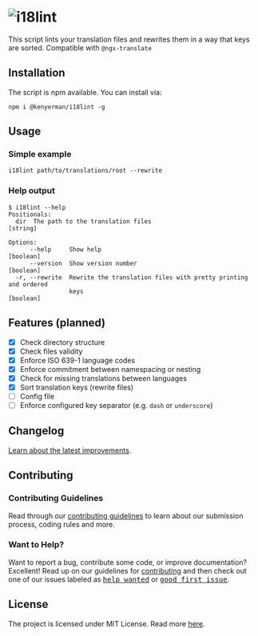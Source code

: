 # ![i18lint](https://user-images.githubusercontent.com/20663815/203164266-8a0aa236-bdfa-448f-92f0-771186a82fad.png)

This script lints your translation files and rewrites them in a way that keys are sorted.
Compatible with `@ngx-translate`

## Installation

The script is npm available. You can install via:

```
npm i @kenyerman/i18lint -g
```

## Usage

### Simple example

```
i18lint path/to/translations/root --rewrite
```

### Help output

```
$ i18lint --help
Positionals:
  dir  The path to the translation files                                [string]

Options:
      --help     Show help                                             [boolean]
      --version  Show version number                                   [boolean]
  -r, --rewrite  Rewrite the translation files with pretty printing and ordered
                 keys                                                  [boolean]
```

## Features (planned)

- [x] Check directory structure
- [x] Check files validity
- [x] Enforce ISO 639-1 language codes
- [x] Enforce commitment between namespacing or nesting
- [x] Check for missing translations between languages
- [x] Sort translation keys (rewrite files)
- [ ] Config file
- [ ] Enforce configured key separator (e.g. `dash` or `underscore`)

## Changelog

[Learn about the latest improvements](CHANGELOG.md).

## Contributing

### Contributing Guidelines

Read through our [contributing guidelines](CONTRIBUTING.md) to learn about our submission process, coding rules and more.

### Want to Help?

Want to report a bug, contribute some code, or improve documentation? Excellent! Read up on our guidelines for [contributing](CONTRIBUTING.md) and then check out one of our issues labeled as <kbd>[help wanted](https://github.com/kenyerman/i18lint/labels/help%20wanted)</kbd> or <kbd>[good first issue](https://github.com/kenyerman/i18lint/labels/good%20first%20issue)</kbd>.

## License

The project is licensed under MIT License. Read more [here](LICENSE).
